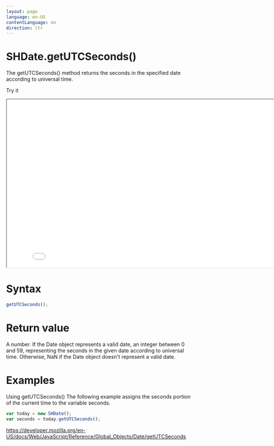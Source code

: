 ```yaml
---
layout: page
language: en-US
contentLanguage: en
direction: ltr
---
```


# SHDate.getUTCSeconds()

The getUTCSeconds() method returns the seconds in the specified date according to universal time.

Try it

<iframe style="width: 830px; height: 460px;" src="/SHDateTime-js/examples/live.html?function=getUTCSeconds" title="MDN Web Docs Interactive Example" loading="lazy"></iframe>
<br/>

# Syntax

```js
getUTCSeconds();
```

# Return value

A number. If the Date object represents a valid date, an integer between 0 and 59, representing the seconds in the given date according to universal time. Otherwise, NaN if the Date object doesn't represent a valid date.

# Examples

Using getUTCSeconds()
The following example assigns the seconds portion of the current time to the variable seconds.

```js
var today = new SHDate();
var seconds = today.getUTCSeconds();
```

https://developer.mozilla.org/en-US/docs/Web/JavaScript/Reference/Global_Objects/Date/getUTCSeconds
